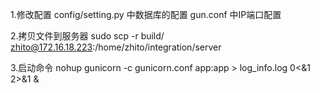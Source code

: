 1.修改配置
config/setting.py 中数据库的配置
gun.conf 中IP端口配置

2.拷贝文件到服务器
sudo scp -r build/ zhito@172.16.18.223:/home/zhito/integration/server

3.启动命令
nohup gunicorn -c gunicorn.conf app:app > log_info.log 0<&1 2>&1 &